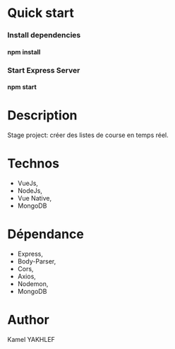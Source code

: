 # Quick start

### Install dependencies
#### npm install

### Start Express Server
#### npm start

# Description
Stage project: créer des listes de course en temps réel.

# Technos
* VueJs, 
* NodeJs, 
* Vue Native, 
* MongoDB

# Dépendance
* Express, 
* Body-Parser, 
* Cors, 
* Axios,
* Nodemon,
* MongoDB

# Author
Kamel YAKHLEF
